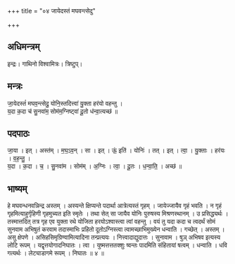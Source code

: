 +++
title = "०४ जायेदस्तं मघवन्त्सेदु"

+++
## अधिमन्त्रम्
इन्द्रः। गाथिनो विश्वामित्रः। त्रिष्टुप्।

## मन्त्रः
जा॒येदस्तं॑ मघव॒न्त्सेदु॒ योनि॒स्तदित्त्वा॑ यु॒क्ता हर॑यो वहन्तु ।  
य॒दा क॒दा च॑ सु॒नवा॑म॒ सोम॑म॒ग्निष्ट्वा॑ दू॒तो ध॑न्वा॒त्यच्छ॑ ॥

## पदपाठः
जा॒या । इत् । अस्त॑म् । म॒घ॒ऽव॒न् । सा । इत् । ऊं॒ इति॑ । योनिः॑ । तत् । इत् । त्वा॒ । यु॒क्ताः । हर॑यः । व॒ह॒न्तु॒ ।  
य॒दा । क॒दा । च॒ । सु॒नवा॑म । सोम॑म् । अ॒ग्निः । त्वा॒ । दू॒तः । ध॒न्वा॒ति॒ । अच्छ॑ ॥

## भाष्यम्
हे मघवन्धनवन्निन्द्र अस्तम् । अस्यन्ते क्षिप्यन्ते पदार्था आत्रेत्यस्तं गृहम् । जायेज्जायैव गृहं भवति । न गृहं गृहमित्याहुर्गृहिणी गृहमुच्यत इति स्मृतेः । तथा सेत् सा जायैव योनिः पुरुषस्य मिश्रणस्थानम् । उ प्रसिद्ध्यर्थः । तस्मात्तदित् तत्र गृह एव युक्ता रथे योजिता हरयोऽश्वास्त्वा त्वां वहन्तु । वयं तु यदा कदा च त्वदर्थं सोमं सुनवाम अभिषुतं करवाम तदास्माभिः प्रहितो दूतोऽग्निस्त्वा त्वामच्छाभिमुख्येन धन्वाति । गच्छेत् । अस्तम् । असु क्षेपणे । असिहसिमृग्रिण्वामित्यादिना तन्प्रत्ययः । नित्त्वादाद्युदात्तः । सुनावाम । षुञ् अभिषव इत्यस्य लोटि रूपम् । यद्वृत्तयोगादनिघातः । त्वा । युष्मत्तत्ततक्शुः ष्वन्तः पादमिति संहितायां षत्वम् । धन्वाति । धवि गत्यर्थः । लेट्याडागमे रूपम् । निघातः ॥ ४ ॥